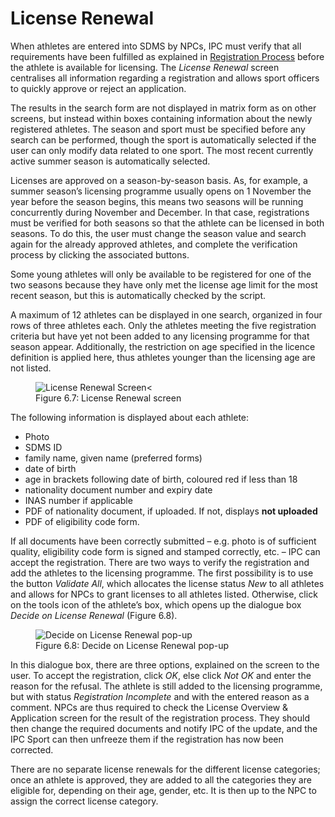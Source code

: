 # License Renewal

When athletes are entered into SDMS by NPCs, IPC must verify that all requirements have been fulfilled as explained in [Registration Process](ipc-licensing-programme/registration-process.md) before the athlete is available for licensing. The *License Renewal* screen centralises all information regarding a registration and allows sport officers to quickly approve or reject an application.

The results in the search form are not displayed in matrix form as on other screens, but instead within boxes containing information about the newly registered athletes. The season and sport must be specified before any search can be performed, though the sport is automatically selected if the user can only modify data related to one sport. The most recent currently active summer season is automatically selected.

Licenses are approved on a season-by-season basis. As, for example, a summer season’s licensing programme usually opens on 1 November the year before the season begins, this means two seasons will be running concurrently during November and December. In that case, registrations must be verified for both seasons so that the athlete can be licensed in both seasons. To do this, the user must change the season value and search again for the already approved athletes, and complete the verification process by clicking the associated buttons.

Some young athletes will only be available to be registered for one of the two seasons because they have only met the license age limit for the most recent season, but this is automatically checked by the script.

A maximum of 12 athletes can be displayed in one search, organized in four rows of three athletes each. Only the athletes meeting the five registration criteria but have yet not been added to any licensing programme for that season appear. Additionally, the restriction on age specified in the licence definition is applied here, thus athletes younger than the licensing age are not listed.
<!-- TODO: Insert License Renewal Screen image -->
<figure>
    <img class="screenshot" src="src" alt="License Renewal Screen<">
    <figcaption>Figure 6.7: License Renewal screen</figcaption>
</figure>

The following information is displayed about each athlete:
- Photo
- SDMS ID
- family name, given name (preferred forms)
- date of birth
- age in brackets following date of birth, coloured red if less than 18
- nationality document number and expiry date
- INAS number if applicable
- PDF of nationality document, if uploaded. If not, displays **not uploaded**
- PDF of eligibility code form.

If all documents have been correctly submitted – e.g. photo is of sufficient quality, eligibility code form is signed and stamped correctly, etc. – IPC can accept the registration. There are two ways to verify the registration and add the athletes to the licensing programme. The first possibility is to use the button *Validate All*, which allocates the license status *New* to all athletes and allows for NPCs to grant licenses to all athletes listed. Otherwise, click on the tools icon of the athlete’s box, which opens up the dialogue box *Decide on License Renewal* (Figure 6.8).

<!-- TODO: Image -->
<figure>
    <img class="screenshot" src="src" alt="Decide on License Renewal pop-up">
    <figcaption>Figure 6.8: Decide on License Renewal pop-up</figcaption>
</figure>

In this dialogue box, there are three options, explained on the screen to the user. To accept the registration, click *OK*, else click *Not OK* and enter the reason for the refusal. The athlete is still added to the licensing programme, but with status *Registration Incomplete* and with the entered reason as a comment. NPCs are thus required to check the License Overview & Application screen for the result of the registration process. They should then change the required documents and notify IPC of the update, and the IPC Sport can then unfreeze them if the registration has now been corrected.

There are no separate license renewals for the different license categories; once an athlete is approved, they are added to all the categories they are eligible for, depending on their age, gender, etc. It is then up to the NPC to assign the correct license category.